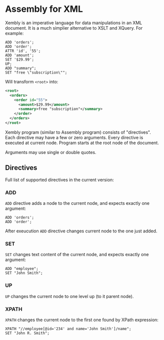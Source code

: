 # Assembly for XML

Xembly is an imperative language for data manipulations in
an XML document. It is a much simplier alternative to
XSLT and XQuery. For example:

```
ADD 'orders';
ADD 'order';
ATTR 'id', '55';
ADD 'amount';
SET '$29.99';
UP;
ADD "summary";
SET "free \"subscription\"";
```

Will transform `<root>` into:

```xml
<root>
  <orders>
    <order id="55">
      <amount>$29.99</amount>
      <summary>free "subscription"</summary>
    </order>
  </orders>
</root>
```

Xembly program (similar to Assembly program) consists of "directives". Each
directive may have a few or zero arguments. Every directive is executed at
current node. Program starts at the root node of the document.

Arguments may use single or double quotes.

## Directives

Full list of supported directives in the current version:

### ADD

`ADD` directive adds a node to the current node,
and expects exactly one argument:

```
ADD 'orders';
ADD 'order';
```

After exeucution `ADD` directive changes current node to the one just
added.

### SET

`SET` changes text content of the current node, and expects
exactly one argument:

```
ADD "employee";
SET "John Smith";
```

### UP

`UP` changes the current node to one level up (to it parent node).

### XPATH

`XPATH` changes the current node to the first one found by XPath expression:

```
XPATH "//employee[@id='234' and name='John Smith']/name";
SET "John R. Smith";
```

